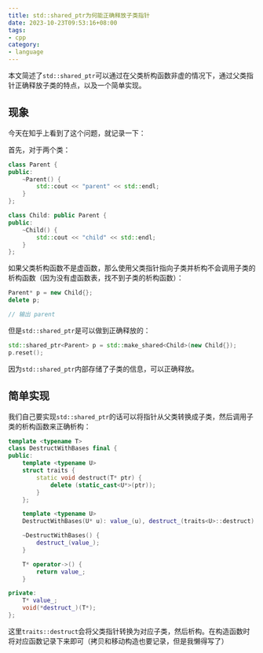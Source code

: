 ```yaml
---
title: std::shared_ptr为何能正确释放子类指针
date: 2023-10-23T09:53:16+08:00
tags:
- cpp
category:
- language
---
```


本文简述了`std::shared_ptr`可以通过在父类析构函数非虚的情况下，通过父类指针正确释放子类的特点，以及一个简单实现。

<!--more-->

## 现象

今天在知乎上看到了这个问题，就记录一下：

首先，对于两个类：

```cpp
class Parent {
public:
    ~Parent() {
        std::cout << "parent" << std::endl;
    }
};

class Child: public Parent {
public:
    ~Child() {
        std::cout << "child" << std::endl;
    }
};
```

如果父类析构函数不是虚函数，那么使用父类指针指向子类并析构不会调用子类的析构函数（因为没有虚函数表，找不到子类的析构函数）：

```cpp
Parent* p = new Child{};
delete p;

// 输出 parent
```

但是`std::shared_ptr`是可以做到正确释放的：

```cpp
std::shared_ptr<Parent> p = std::make_shared<Child>(new Child{});
p.reset();
```

因为`std::shared_ptr`内部存储了子类的信息，可以正确释放。

## 简单实现

我们自己要实现`std::shared_ptr`的话可以将指针从父类转换成子类，然后调用子类的析构函数来正确析构：

```cpp
template <typename T>
class DestructWithBases final {
public:
    template <typename U>
    struct traits {
        static void destruct(T* ptr) {
            delete (static_cast<U*>(ptr));
        }
    };

    template <typename U>
    DestructWithBases(U* u): value_(u), destruct_(traits<U>::destruct) { }

    ~DestructWithBases() {
        destruct_(value_);
    }

    T* operator->() {
        return value_;
    }

private:
    T* value_; 
    void(*destruct_)(T*);
};
```

这里`traits::destruct`会将父类指针转换为对应子类，然后析构。在构造函数时将对应函数记录下来即可（拷贝和移动构造也要记录，但是我懒得写了）